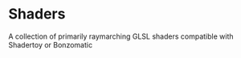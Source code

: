 # Shaders
A collection of primarily raymarching GLSL shaders compatible with Shadertoy or Bonzomatic
